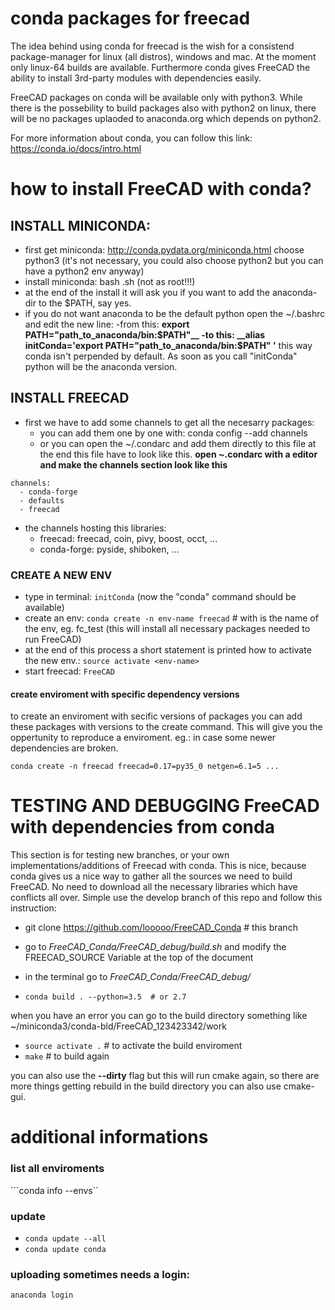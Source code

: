 # conda packages for freecad
The idea behind using conda for freecad is the wish for a consistend package-manager for linux (all distros), windows and mac. At the moment only linux-64 builds are available. Furthermore conda gives FreeCAD the ability to install 3rd-party modules with dependencies easily.

FreeCAD packages on conda will be available only with python3. While there is the possebility to build packages also with python2 on linux, there will be no packages uplaoded to anaconda.org which depends on python2.

For more information about conda, you can follow this link:
https://conda.io/docs/intro.html


# how to install FreeCAD with conda?
## INSTALL MINICONDA:

- first get miniconda: http://conda.pydata.org/miniconda.html choose python3 (it's not necessary, you could also choose python2 but you can have a python2 env anyway)
- install miniconda: bash <miniconda-file>.sh (not as root!!!)
- at the end of the install it will ask you if you want to add the anaconda-dir to the $PATH, say yes.
- if you do not want anaconda to be the default python open the ~/.bashrc and edit the new line:
    -from this: __export PATH="path_to_anaconda/bin:$PATH"__
    -to this: __alias initConda='export PATH="path_to_anaconda/bin:$PATH" '__
    this way conda isn't perpended by default. As soon as you call "initConda" python will be the anaconda version.


## INSTALL FREECAD

- first we have to add some channels to get all the necesarry packages:
  - you can add them one by one with: conda config --add channels <name>
  - or you can open the ~/.condarc and add them directly to this file
at the end this file have to look like this.
__open ~.condarc with a editor and make the channels section look like this__

```
channels:
  - conda-forge
  - defaults
  - freecad
```

 - the channels hosting this libraries:
    - freecad: freecad, coin, pivy, boost, occt, ...
    - conda-forge: pyside, shiboken, ...



### CREATE A NEW ENV
- type in terminal: ```initConda``` (now the "conda" command should be available)
- create an env: ```conda create -n env-name freecad``` # with <env-name> is the name of the env, eg. fc_test
    (this will install all necessary packages needed to run FreeCAD)
- at the end of this process a short statement is printed how to activate the new env.: ```source activate <env-name>```
- start freecad: ```FreeCAD```


#### create enviroment with specific dependency versions
to create an enviroment with secific versions of packages you can add these packages with versions to the create command. This will give you the oppertunity to reproduce a enviroment. eg.: in case some newer dependencies are broken.

```conda create -n freecad freecad=0.17=py35_0 netgen=6.1=5 ...```


# TESTING AND DEBUGGING FreeCAD with dependencies from conda
This section is for testing new branches, or your own implementations/additions of Freecad with conda. This is nice, because conda gives us a nice way to gather all the sources we need to build FreeCAD. No need to download all the necessary libraries which have conflicts all over. Simple use the develop branch of this repo and follow this instruction:


- git clone https://github.com/looooo/FreeCAD_Conda # this branch
- go to *FreeCAD_Conda/FreeCAD_debug/build.sh* and modify the FREECAD_SOURCE Variable at the top of the document

- in the terminal go to *FreeCAD_Conda/FreeCAD_debug/*
- ```conda build . --python=3.5  # or 2.7```

when you have an error you can go to the build directory something like
~/miniconda3/conda-bld/FreeCAD_123423342/work
- ```source activate .``` # to activate the build enviroment
- ```make``` # to build again

you can also use the __--dirty__ flag but this will run cmake again, so there are more things getting rebuild
in the build directory you can also use cmake-gui.

# additional informations
### list all enviroments
```conda info --envs``

### update
- ```conda update --all```
- ```conda update conda```

### uploading sometimes needs a login:
```anaconda login```
